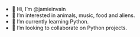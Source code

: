- 👋 Hi, I’m @jamieinvain
- 👀 I’m interested in animals, music, food and aliens.
- 🌱 I’m currently learning Python.
- 💞️ I’m looking to collaborate on Python projects.


<!---
jamieinvain/jamieinvain is a ✨ special ✨ repository because its `README.md` (this file) appears on your GitHub profile.
You can click the Preview link to take a look at your changes.
--->
